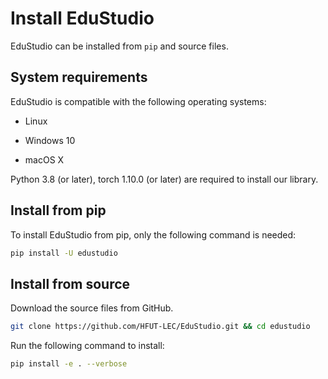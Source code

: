 # Install EduStudio

EduStudio can be installed from ``pip`` and source files.

## System requirements

EduStudio is compatible with the following operating systems:

- Linux

- Windows 10

- macOS X  

Python 3.8 (or later), torch 1.10.0 (or later) are required to install our library. 

## Install from pip

To install EduStudio from pip, only the following command is needed:

```bash
pip install -U edustudio
```

## Install from source

Download the source files from GitHub.

```bash
git clone https://github.com/HFUT-LEC/EduStudio.git && cd edustudio
```

Run the following command to install:

```bash
pip install -e . --verbose
```

